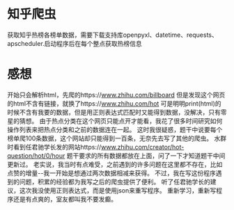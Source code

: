 # 知乎爬虫
获取知乎热榜各榜单数据，需要下载支持库openpyxl、datetime、requests、apscheduler.启动程序后在每个整点获取热榜信息
# 感想
开始只会解析html，先爬的https://www.zhihu.com/billboard
但是发现这个网页的html不含有链接，就换了https://www.zhihu.com/hot
可是明明print(html)的时候不含有我要的数据，但是用正则表达式匹配时又能得到数据，没解决，只有零星的猜想。
由于热点分类在这个网页只能点开才能看，我花了很多时间研究如何操作列表来把热点分类和之前的数据连在一起。
这时我很疑惑，题干中说要每个榜单爬100条数据，这个网站却只能得到一百条，无奈先去写了其他的爬虫。
水群时看到任君驰学长发的网站https://www.zhihu.com/creator/hot-question/hot/0/hour
题干要求的所有数据都放在上面，问了一下才知道题干中间更新过。
老实说，我当时有点难受，之前遇到的许多问题在这里都不存在，比如点赞的增量--我一开始是想通过两次数据相减来获得。
不过，我在写这份程序遇到的问题，积累的经验都为我写之后的爬虫提供了便利。
听了任君驰学长的建议，这次我没使用正则表达式，而是使用json来重写程序。
重新学习，重新写程序还是有点爽的，室友都叫我不要发癫。

